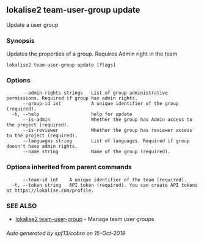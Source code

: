 ## lokalise2 team-user-group update

Update a user group

### Synopsis

Updates the properties of a group. Requires Admin right in the team

```
lokalise2 team-user-group update [flags]
```

### Options

```
      --admin-rights strings   List of group administrative permissions. Required if group has admin rights.
      --group-id int           A unique identifier of the group (required).
  -h, --help                   help for update
      --is-admin               Whether the group has Admin access to the project (required).
      --is-reviewer            Whether the group has reviewer access to the project (required).
      --languages string       List of languages. Required if group doesn't have admin rights.
      --name string            Name of the group (required).
```

### Options inherited from parent commands

```
      --team-id int    A unique identifier of the team (required).
  -t, --token string   API token (required). You can create API tokens at https://lokalise.com/profile.
```

### SEE ALSO

* [lokalise2 team-user-group](lokalise2_team-user-group.md)	 - Manage team user groups

###### Auto generated by spf13/cobra on 15-Oct-2019
